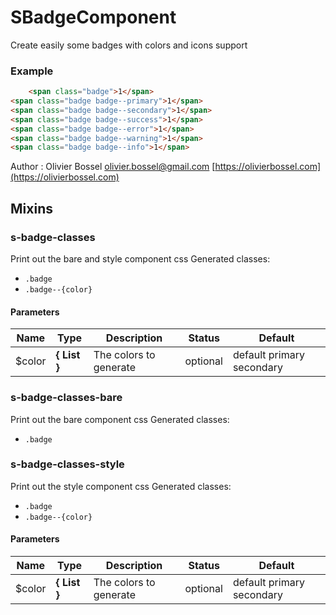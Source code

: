 # SBadgeComponent

Create easily some badges with colors and icons support


### Example
```html
	<span class="badge">1</span>
<span class="badge badge--primary">1</span>
<span class="badge badge--secondary">1</span>
<span class="badge badge--success">1</span>
<span class="badge badge--error">1</span>
<span class="badge badge--warning">1</span>
<span class="badge badge--info">1</span>
```
Author : Olivier Bossel [olivier.bossel@gmail.com](mailto:olivier.bossel@gmail.com) [https://olivierbossel.com](https://olivierbossel.com)


## Mixins


### s-badge-classes

Print out the bare and style component css
Generated classes:
- `.badge`
- `.badge--{color}`


#### Parameters
Name  |  Type  |  Description  |  Status  |  Default
------------  |  ------------  |  ------------  |  ------------  |  ------------
$color  |  **{ List<Color> }**  |  The colors to generate  |  optional  |  default primary secondary


### s-badge-classes-bare

Print out the bare component css
Generated classes:
- `.badge`


### s-badge-classes-style

Print out the style component css
Generated classes:
- `.badge`
- `.badge--{color}`


#### Parameters
Name  |  Type  |  Description  |  Status  |  Default
------------  |  ------------  |  ------------  |  ------------  |  ------------
$color  |  **{ List<Color> }**  |  The colors to generate  |  optional  |  default primary secondary